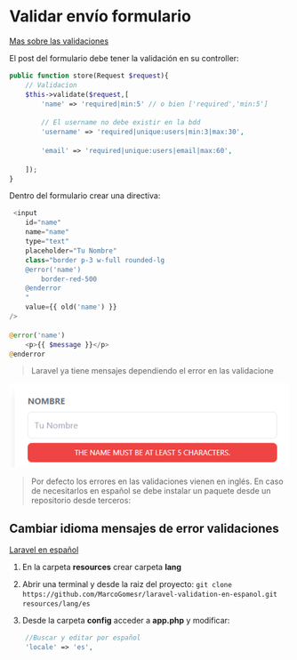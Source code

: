 # Validar envío formulario

[Mas sobre las validaciones](https://laravel.com/docs/9.x/validation)

El post del formulario debe tener la validación en su controller:

```php
public function store(Request $request){
    // Validacion
    $this->validate($request,[
        'name' => 'required|min:5' // o bien ['required','min:5']

        // El username no debe existir en la bdd
        'username' => 'required|unique:users|min:3|max:30',

        'email' => 'required|unique:users|email|max:60',

    ]);
}
```


Dentro del formulario crear una directiva:

```php
 <input
    id="name"
    name="name"
    type="text"
    placeholder="Tu Nombre"
    class="border p-3 w-full rounded-lg
    @error('name')
        border-red-500
    @enderror
    "
    value={{ old('name') }}
/>

@error('name')
    <p>{{ $message }}</p>
@enderror
```
> Laravel ya tiene mensajes dependiendo el error en las validacione

![](../img/5.1.png)

> Por defecto los errores en las validaciones vienen en inglés. En caso de necesitarlos en español se debe instalar un paquete desde un repositorio desde terceros:

## **Cambiar idioma mensajes de error validaciones**

[Laravel en español](https://github.com/MarcoGomesr/laravel-validation-en-espanol)

1. En la carpeta **resources** crear carpeta **lang**
2. Abrir una terminal y desde la raiz del proyecto:
   ```git clone https://github.com/MarcoGomesr/laravel-validation-en-espanol.git resources/lang/es```

3. Desde la carpeta **config** acceder a **app.php** y modificar:
   
```php
    //Buscar y editar por español
    'locale' => 'es',
```